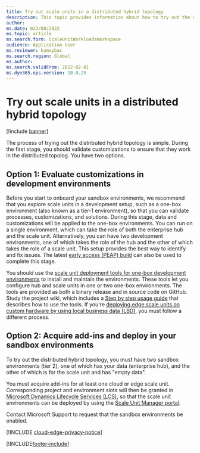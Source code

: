 ```yaml
---
title: Try out scale units in a distributed hybrid topology
description: This topic provides information about how to try out the cloud and edge scale units for manufacturing and warehouse management workloads.
author: 
ms.date: 022/08/2022
ms.topic: article
ms.search.form: ScaleUnitWorkloadsWorkspace
audience: Application User
ms.reviewer: kamaybac
ms.search.region: Global
ms.author: 
ms.search.validFrom: 2022-02-01
ms.dyn365.ops.version: 10.0.25
---
```


# Try out scale units in a distributed hybrid topology

[!include [banner](../includes/banner.md)]

The process of trying out the distributed hybrid topology is simple. During the first stage, you should validate customizations to ensure that they work in the distributed topolog. You have two options.

## Option 1: Evaluate customizations in development environments

Before you start to onboard your sandbox environments, we recommend that you explore scale units in a development setup, such as a one-box environment (also known as a tier-1 environment), so that you can validate processes, customizations, and solutions. During this stage, data and customizations will be applied to the one-box environments. You can run on a single environment, which can take the role of both the enterprise hub and the scale unit. Alternatively, you can have two development environments, one of which takes the role of the hub and the other of which takes the role of a scale unit. This setup provides the best way to identify and fix issues. The latest [early access (PEAP) build](https://forms.office.com/FormsPro/Pages/ResponsePage.aspx?id=v4j5cvGGr0GRqy180BHbR56j8lZs0FdAvwT75_WNFyxURUFWTjQzTzg0UUk5RkJHMDFEMVlSSDFEQy4u) can also be used to complete this stage.

You should use the [scale unit deployment tools for one-box development environments](https://github.com/microsoft/SCMScaleUnitDevTools) to install and maintain the environments. These tools let you configure hub and scale units in one or two one-box environments. The tools are provided as both a binary release and in source code on GitHub. Study the project wiki, which includes a [Step by step usage guide](https://github.com/microsoft/SCMScaleUnitDevTools/wiki/Step-by-step-usage-guide) that describes how to use the tools. If you're [deploying edge scale units on custom hardware by using local business data (LBD)](cloud-edge-edge-scale-units-lbd.md), you must follow a different process.

## Option 2: Acquire add-ins and deploy in your sandbox environments

To try out the distributed hybrid topology, you must have two sandbox environments (tier 2), one of which has your data (enterprise hub), and the other of which is for the scale unit and has "empty data".

You must acquire add-ins for at least one cloud or edge scale unit. Corresponding project and environment slots will then be granted in [Microsoft Dynamics Lifecycle Services (LCS)](https://lcs.dynamics.com/), so that the scale unit environments can be deployed by using the [Scale Unit Manager portal](https://aka.ms/SCMSUM).

Contact Microsoft Support to request that the sandbox environments be enabled.

[!INCLUDE [cloud-edge-privacy-notice](../../includes/cloud-edge-privacy-notice.md)]

[!INCLUDE[footer-include](../../includes/footer-banner.md)]
